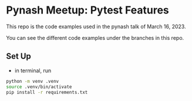 # Pynash Meetup: Pytest Features


This repo is the code examples used in the pynash talk of March 16, 2023.

You can see the different code examples under the branches in this repo.

## Set Up

- in terminal, run 

``` bash
python -m venv .venv
source .venv/bin/activate
pip install -r requirements.txt
```
